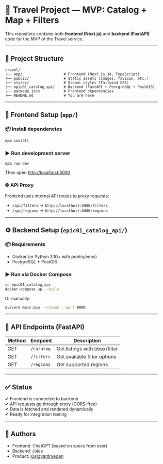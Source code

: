 # 🧭 Travel Project — MVP: Catalog + Map + Filters

This repository contains both **frontend (Next.js)** and **backend (FastAPI)** code for the MVP of the Travel service.

---

## 📁 Project Structure

```
travel/
├── app/                   # Frontend (Next.js 14, TypeScript)
├── public/                # Static assets (images, favicon, etc.)
├── styles/                # Global styles (Tailwind CSS)
├── epic01_catalog_api/    # Backend (FastAPI + PostgreSQL + PostGIS)
├── package.json           # Frontend dependencies
├── README.md              # You are here
```

---

## 🚀 Frontend Setup (`app/`)

### 📦 Install dependencies

```bash
npm install
```

### ▶️ Run development server

```bash
npm run dev
```

Then open [http://localhost:3000](http://localhost:3000)

### 🌐 API Proxy

Frontend uses internal API routes to proxy requests:

- `/api/filters` → `http://localhost:8000/filters`
- `/api/regions` → `http://localhost:8000/regions`

---

## ⚙️ Backend Setup (`epic01_catalog_api/`)

### 📦 Requirements

- Docker (or Python 3.10+ with poetry/venv)
- PostgreSQL + PostGIS

### ▶️ Run via Docker Compose

```bash
cd epic01_catalog_api
docker-compose up --build
```

Or manually:

```bash
uvicorn main:app --reload --port 8000
```

---

## 📡 API Endpoints (FastAPI)

| Method | Endpoint          | Description               |
|--------|-------------------|---------------------------|
| GET    | `/catalog`        | Get listings with bbox/filter |
| GET    | `/filters`        | Get available filter options |
| GET    | `/regions`        | Get supported regions        |

---

## ✅ Status

✔ Frontend is connected to backend  
✔ API requests go through proxy (CORS-free)  
✔ Data is fetched and rendered dynamically  
✔ Ready for integration testing

---

## 👥 Authors

- Frontend: ChatGPT (based on specs from user)
- Backend: Jules
- Product: [@sigvardruegen](https://github.com/sigvardruegen)

